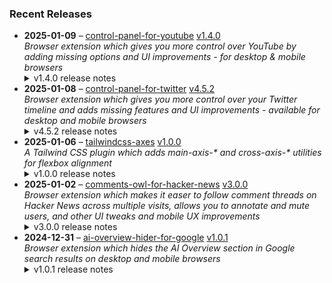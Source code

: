 ### Recent Releases

<!-- RECENT_RELEASES -->
<ul>
<li>
  <strong>2025-01-09</strong> – <a href="https://github.com/insin/control-panel-for-youtube">control-panel-for-youtube</a> <a href="https://github.com/insin/control-panel-for-youtube/releases/tag/v1.4.0">v1.4.0</a>
  <div><em>Browser extension which gives you more control over YouTube by adding missing options and UI improvements - for desktop &amp; mobile browsers</em></div>
  <details><summary>v1.4.0 release notes</summary><p>Visit the <a href="https://jbscript.dev/control-panel-for-youtube" rel="nofollow">Control Panel for YouTube website</a> for installation links, more information about the extension, and FAQs. Follow <a href="https://twitter.com/ControlPanelFYT" rel="nofollow">@ControlPanelFYT</a> on Twitter for updates.</p>
<h2>Changes</h2>
<p><strong>New option:</strong> hideAI ( default: <code>true</code>)</p>
<ul>
<li>Hide the AI Summary under videos</li>
</ul>
<p>hideVideoMetadata:</p>
<ul>
<li>Hide the Music block on mobile</li>
</ul>
<p>hideChat:</p>
<ul>
<li>Hide the new "Live chat replay" panel in video metadata</li>
<li>Hide the new element creating space for the chat panel in theater mode</li>
</ul>
<p>hideMixes:</p>
<ul>
<li>Fixed hiding Mixes in Search results and Related videos on desktop</li>
</ul>
<h2>Availability</h2>
<p>New versions have to be reviewed and published by each browser extension store before they're available for use.</p>
<p>This version is available in the following extension stores:</p>
<p><a href="https://addons.mozilla.org/firefox/addon/control-panel-for-youtube/" rel="nofollow"><img src="https://private-user-images.githubusercontent.com/226692/307636781-566d72e8-bd40-43a4-9118-1768946f5b20.png?jwt=eyJhbGciOiJIUzI1NiIsInR5cCI6IkpXVCJ9.eyJpc3MiOiJnaXRodWIuY29tIiwiYXVkIjoicmF3LmdpdGh1YnVzZXJjb250ZW50LmNvbSIsImtleSI6ImtleTUiLCJleHAiOjE3MzY0NDI2MzMsIm5iZiI6MTczNjQ0MjMzMywicGF0aCI6Ii8yMjY2OTIvMzA3NjM2NzgxLTU2NmQ3MmU4LWJkNDAtNDNhNC05MTE4LTE3Njg5NDZmNWIyMC5wbmc_WC1BbXotQWxnb3JpdGhtPUFXUzQtSE1BQy1TSEEyNTYmWC1BbXotQ3JlZGVudGlhbD1BS0lBVkNPRFlMU0E1M1BRSzRaQSUyRjIwMjUwMTA5JTJGdXMtZWFzdC0xJTJGczMlMkZhd3M0X3JlcXVlc3QmWC1BbXotRGF0ZT0yMDI1MDEwOVQxNzA1MzNaJlgtQW16LUV4cGlyZXM9MzAwJlgtQW16LVNpZ25hdHVyZT0zNTYyMWRlNTVlMWI5MjM0YjA4NWY2ZGFkOWQ2YTM4ZWZmODViNmZiNmM5NzY3ZWU5ZGJkMDk4MTUzNWViYTVlJlgtQW16LVNpZ25lZEhlYWRlcnM9aG9zdCJ9.V0b02z---lwYMMNj-7cjh5XKRoP5xZdFCT_dm3WKZww" alt="Mozilla Add-ons" content-type-secured-asset="image/png" secured-asset-link="" style="max-width: 100%;"></a> <a href="https://chromewebstore.google.com/detail/control-panel-for-youtube/lodcanccmfbpjjpnngindkkmiehimile" rel="nofollow"><img src="https://private-user-images.githubusercontent.com/226692/307584913-08b44d7b-61d5-49f2-9a76-607eb36fe407.png?jwt=eyJhbGciOiJIUzI1NiIsInR5cCI6IkpXVCJ9.eyJpc3MiOiJnaXRodWIuY29tIiwiYXVkIjoicmF3LmdpdGh1YnVzZXJjb250ZW50LmNvbSIsImtleSI6ImtleTUiLCJleHAiOjE3MzY0NDI2MzMsIm5iZiI6MTczNjQ0MjMzMywicGF0aCI6Ii8yMjY2OTIvMzA3NTg0OTEzLTA4YjQ0ZDdiLTYxZDUtNDlmMi05YTc2LTYwN2ViMzZmZTQwNy5wbmc_WC1BbXotQWxnb3JpdGhtPUFXUzQtSE1BQy1TSEEyNTYmWC1BbXotQ3JlZGVudGlhbD1BS0lBVkNPRFlMU0E1M1BRSzRaQSUyRjIwMjUwMTA5JTJGdXMtZWFzdC0xJTJGczMlMkZhd3M0X3JlcXVlc3QmWC1BbXotRGF0ZT0yMDI1MDEwOVQxNzA1MzNaJlgtQW16LUV4cGlyZXM9MzAwJlgtQW16LVNpZ25hdHVyZT1jYzc3MTFhN2Q3OTAxMGIxZmNhYWI1ZmJjNzk0MmFiOTViMThjMTQzNDk2MjgwZTdkODA0ZGFlOWU5N2U1ZDFjJlgtQW16LVNpZ25lZEhlYWRlcnM9aG9zdCJ9.zB4TUeWmMxc4IHvEcvzYgEmpMP0oq6DW5WtKAvjRuT8" alt="Chrome Web Store" content-type-secured-asset="image/png" secured-asset-link="" style="max-width: 100%;"></a></p>

<h2>Donate</h2>
<p>Support Control Panel for YouTube development with a tip:</p>
<p><a href="https://ko-fi.com/jbscript" rel="nofollow"><img src="https://private-user-images.githubusercontent.com/226692/330361609-c318a7d3-695e-448d-af15-ef0b934ae168.png?jwt=eyJhbGciOiJIUzI1NiIsInR5cCI6IkpXVCJ9.eyJpc3MiOiJnaXRodWIuY29tIiwiYXVkIjoicmF3LmdpdGh1YnVzZXJjb250ZW50LmNvbSIsImtleSI6ImtleTUiLCJleHAiOjE3MzY0NDI2MzMsIm5iZiI6MTczNjQ0MjMzMywicGF0aCI6Ii8yMjY2OTIvMzMwMzYxNjA5LWMzMThhN2QzLTY5NWUtNDQ4ZC1hZjE1LWVmMGI5MzRhZTE2OC5wbmc_WC1BbXotQWxnb3JpdGhtPUFXUzQtSE1BQy1TSEEyNTYmWC1BbXotQ3JlZGVudGlhbD1BS0lBVkNPRFlMU0E1M1BRSzRaQSUyRjIwMjUwMTA5JTJGdXMtZWFzdC0xJTJGczMlMkZhd3M0X3JlcXVlc3QmWC1BbXotRGF0ZT0yMDI1MDEwOVQxNzA1MzNaJlgtQW16LUV4cGlyZXM9MzAwJlgtQW16LVNpZ25hdHVyZT00MTk5Y2Q4NjRmMzgzM2I4ZTI3ODg5MjBiNzFiODJlNDgzNzM5NzA0YzQwYmNkNzgyODdjNjFiM2VjMDZkNjNjJlgtQW16LVNpZ25lZEhlYWRlcnM9aG9zdCJ9.l96KCnW1fdjtL99R3h0UAEgKHK1rw1PZtEaBcEDvdSs" alt="Support me on Ko-fi" content-type-secured-asset="image/png" secured-asset-link="" style="max-width: 100%;"></a></p></details>
</li>
<li>
  <strong>2025-01-08</strong> – <a href="https://github.com/insin/control-panel-for-twitter">control-panel-for-twitter</a> <a href="https://github.com/insin/control-panel-for-twitter/releases/tag/v4.5.2">v4.5.2</a>
  <div><em>Browser extension which gives you more control over your Twitter timeline and adds missing features and UI improvements - available for desktop and mobile browsers</em></div>
  <details><summary>v4.5.2 release notes</summary><p>Visit the <a href="https://jbscript.dev/control-panel-for-twitter" rel="nofollow">Control Panel for Twitter website</a> for installation links, more information about the extension, and FAQs. Follow <a href="https://twitter.com/ControlPanelFT" rel="nofollow">@ControlPanelFT</a> on Twitter for updates.</p>
<h2>Changes</h2>
<ul>
<li>Hide suggested Grok prompts in Tweets</li>
<li>Changed how Tweets are hidden to also hide the new separator between them</li>
</ul>
<h2>Availability</h2>
<p>New versions have to be reviewed and published by each browser extension store before they're available for use.</p>
<p>This version is available in the following extension stores:</p>
<p><a href="https://chromewebstore.google.com/detail/control-panel-for-twitter/kpmjjdhbcfebfjgdnpjagcndoelnidfj" rel="nofollow"><img src="https://user-images.githubusercontent.com/226692/212897023-9e66b1b0-e1cd-44df-a4f2-3d5bda80c5f8.png" alt="Chrome Web Store" style="max-width: 100%;"></a> <a href="https://microsoftedge.microsoft.com/addons/detail/control-panel-for-twitter/foccddlibbeccjiobcnakipdpkjiijjp" rel="nofollow"><img src="https://user-images.githubusercontent.com/226692/212897573-34b1af0a-dc5a-4aa2-a1e7-ca85d3823f9f.png" alt="Edge Add-ons" style="max-width: 100%;"></a></p>

<h2>Screenshots</h2>
<h3>Hiding suggested Grok prompts</h3>
<table>
<thead>
<tr>
<th align="center">Before</th>
<th align="center">After</th>
</tr>
</thead>
<tbody>
<tr>
<td align="center"><a target="_blank" rel="noopener noreferrer" href="https://private-user-images.githubusercontent.com/226692/401084550-f1362328-58db-4325-abc1-e82c652531ee.png?jwt=eyJhbGciOiJIUzI1NiIsInR5cCI6IkpXVCJ9.eyJpc3MiOiJnaXRodWIuY29tIiwiYXVkIjoicmF3LmdpdGh1YnVzZXJjb250ZW50LmNvbSIsImtleSI6ImtleTUiLCJleHAiOjE3MzY0NDI2MzMsIm5iZiI6MTczNjQ0MjMzMywicGF0aCI6Ii8yMjY2OTIvNDAxMDg0NTUwLWYxMzYyMzI4LTU4ZGItNDMyNS1hYmMxLWU4MmM2NTI1MzFlZS5wbmc_WC1BbXotQWxnb3JpdGhtPUFXUzQtSE1BQy1TSEEyNTYmWC1BbXotQ3JlZGVudGlhbD1BS0lBVkNPRFlMU0E1M1BRSzRaQSUyRjIwMjUwMTA5JTJGdXMtZWFzdC0xJTJGczMlMkZhd3M0X3JlcXVlc3QmWC1BbXotRGF0ZT0yMDI1MDEwOVQxNzA1MzNaJlgtQW16LUV4cGlyZXM9MzAwJlgtQW16LVNpZ25hdHVyZT00YzJlMjNmNTI5ZDRhOTQxYTJlY2RmZTUwYzY2MTNjYTMzMDZhNzljNDkwYjEwMzg2MGU5YWE2NDVhZTNhZDRiJlgtQW16LVNpZ25lZEhlYWRlcnM9aG9zdCJ9.cPR0zYRHVw822jQQqZofMj2Y4WRn9B8sCzl_xJMplpU"><img src="https://private-user-images.githubusercontent.com/226692/401084550-f1362328-58db-4325-abc1-e82c652531ee.png?jwt=eyJhbGciOiJIUzI1NiIsInR5cCI6IkpXVCJ9.eyJpc3MiOiJnaXRodWIuY29tIiwiYXVkIjoicmF3LmdpdGh1YnVzZXJjb250ZW50LmNvbSIsImtleSI6ImtleTUiLCJleHAiOjE3MzY0NDI2MzMsIm5iZiI6MTczNjQ0MjMzMywicGF0aCI6Ii8yMjY2OTIvNDAxMDg0NTUwLWYxMzYyMzI4LTU4ZGItNDMyNS1hYmMxLWU4MmM2NTI1MzFlZS5wbmc_WC1BbXotQWxnb3JpdGhtPUFXUzQtSE1BQy1TSEEyNTYmWC1BbXotQ3JlZGVudGlhbD1BS0lBVkNPRFlMU0E1M1BRSzRaQSUyRjIwMjUwMTA5JTJGdXMtZWFzdC0xJTJGczMlMkZhd3M0X3JlcXVlc3QmWC1BbXotRGF0ZT0yMDI1MDEwOVQxNzA1MzNaJlgtQW16LUV4cGlyZXM9MzAwJlgtQW16LVNpZ25hdHVyZT00YzJlMjNmNTI5ZDRhOTQxYTJlY2RmZTUwYzY2MTNjYTMzMDZhNzljNDkwYjEwMzg2MGU5YWE2NDVhZTNhZDRiJlgtQW16LVNpZ25lZEhlYWRlcnM9aG9zdCJ9.cPR0zYRHVw822jQQqZofMj2Y4WRn9B8sCzl_xJMplpU" alt="" content-type-secured-asset="image/png" style="max-width: 100%;"></a></td>
<td align="center"><a target="_blank" rel="noopener noreferrer" href="https://private-user-images.githubusercontent.com/226692/401084570-86cd5ab7-d7fb-4e89-8021-bba3f69aa15c.png?jwt=eyJhbGciOiJIUzI1NiIsInR5cCI6IkpXVCJ9.eyJpc3MiOiJnaXRodWIuY29tIiwiYXVkIjoicmF3LmdpdGh1YnVzZXJjb250ZW50LmNvbSIsImtleSI6ImtleTUiLCJleHAiOjE3MzY0NDI2MzMsIm5iZiI6MTczNjQ0MjMzMywicGF0aCI6Ii8yMjY2OTIvNDAxMDg0NTcwLTg2Y2Q1YWI3LWQ3ZmItNGU4OS04MDIxLWJiYTNmNjlhYTE1Yy5wbmc_WC1BbXotQWxnb3JpdGhtPUFXUzQtSE1BQy1TSEEyNTYmWC1BbXotQ3JlZGVudGlhbD1BS0lBVkNPRFlMU0E1M1BRSzRaQSUyRjIwMjUwMTA5JTJGdXMtZWFzdC0xJTJGczMlMkZhd3M0X3JlcXVlc3QmWC1BbXotRGF0ZT0yMDI1MDEwOVQxNzA1MzNaJlgtQW16LUV4cGlyZXM9MzAwJlgtQW16LVNpZ25hdHVyZT01ZGZkNGUyN2ZkNjlkNGVlOTA5MTJkNTIyNDVlOWIyZWI2ZjRkZGMwYzYzNjRjYTM4YmNmM2RkMDUwMTI4NTQ0JlgtQW16LVNpZ25lZEhlYWRlcnM9aG9zdCJ9._yEVRFhzTayVf1_PoLvOQZNtm_x_NVeSj5Xvwkl0W-Y"><img src="https://private-user-images.githubusercontent.com/226692/401084570-86cd5ab7-d7fb-4e89-8021-bba3f69aa15c.png?jwt=eyJhbGciOiJIUzI1NiIsInR5cCI6IkpXVCJ9.eyJpc3MiOiJnaXRodWIuY29tIiwiYXVkIjoicmF3LmdpdGh1YnVzZXJjb250ZW50LmNvbSIsImtleSI6ImtleTUiLCJleHAiOjE3MzY0NDI2MzMsIm5iZiI6MTczNjQ0MjMzMywicGF0aCI6Ii8yMjY2OTIvNDAxMDg0NTcwLTg2Y2Q1YWI3LWQ3ZmItNGU4OS04MDIxLWJiYTNmNjlhYTE1Yy5wbmc_WC1BbXotQWxnb3JpdGhtPUFXUzQtSE1BQy1TSEEyNTYmWC1BbXotQ3JlZGVudGlhbD1BS0lBVkNPRFlMU0E1M1BRSzRaQSUyRjIwMjUwMTA5JTJGdXMtZWFzdC0xJTJGczMlMkZhd3M0X3JlcXVlc3QmWC1BbXotRGF0ZT0yMDI1MDEwOVQxNzA1MzNaJlgtQW16LUV4cGlyZXM9MzAwJlgtQW16LVNpZ25hdHVyZT01ZGZkNGUyN2ZkNjlkNGVlOTA5MTJkNTIyNDVlOWIyZWI2ZjRkZGMwYzYzNjRjYTM4YmNmM2RkMDUwMTI4NTQ0JlgtQW16LVNpZ25lZEhlYWRlcnM9aG9zdCJ9._yEVRFhzTayVf1_PoLvOQZNtm_x_NVeSj5Xvwkl0W-Y" alt="" content-type-secured-asset="image/png" style="max-width: 100%;"></a></td>
</tr>
</tbody>
</table>
<h2>Donate</h2>
<p>Support Control Panel for Twitter development with a tip:</p>
<p><a href="https://ko-fi.com/jbscript" rel="nofollow"><img src="https://private-user-images.githubusercontent.com/226692/330361609-c318a7d3-695e-448d-af15-ef0b934ae168.png?jwt=eyJhbGciOiJIUzI1NiIsInR5cCI6IkpXVCJ9.eyJpc3MiOiJnaXRodWIuY29tIiwiYXVkIjoicmF3LmdpdGh1YnVzZXJjb250ZW50LmNvbSIsImtleSI6ImtleTUiLCJleHAiOjE3MzY0NDI2MzMsIm5iZiI6MTczNjQ0MjMzMywicGF0aCI6Ii8yMjY2OTIvMzMwMzYxNjA5LWMzMThhN2QzLTY5NWUtNDQ4ZC1hZjE1LWVmMGI5MzRhZTE2OC5wbmc_WC1BbXotQWxnb3JpdGhtPUFXUzQtSE1BQy1TSEEyNTYmWC1BbXotQ3JlZGVudGlhbD1BS0lBVkNPRFlMU0E1M1BRSzRaQSUyRjIwMjUwMTA5JTJGdXMtZWFzdC0xJTJGczMlMkZhd3M0X3JlcXVlc3QmWC1BbXotRGF0ZT0yMDI1MDEwOVQxNzA1MzNaJlgtQW16LUV4cGlyZXM9MzAwJlgtQW16LVNpZ25hdHVyZT00MTk5Y2Q4NjRmMzgzM2I4ZTI3ODg5MjBiNzFiODJlNDgzNzM5NzA0YzQwYmNkNzgyODdjNjFiM2VjMDZkNjNjJlgtQW16LVNpZ25lZEhlYWRlcnM9aG9zdCJ9.l96KCnW1fdjtL99R3h0UAEgKHK1rw1PZtEaBcEDvdSs" alt="Support me on Ko-fi" content-type-secured-asset="image/png" secured-asset-link="" style="max-width: 100%;"></a></p></details>
</li>
<li>
  <strong>2025-01-06</strong> – <a href="https://github.com/insin/tailwindcss-axes">tailwindcss-axes</a> <a href="https://github.com/insin/tailwindcss-axes/releases/tag/v1.0.0">v1.0.0</a>
  <div><em>A Tailwind CSS plugin which adds main-axis-* and cross-axis-* utilities for flexbox alignment</em></div>
  <details><summary>v1.0.0 release notes</summary><p>Initial version</p></details>
</li>
<li>
  <strong>2025-01-02</strong> – <a href="https://github.com/insin/comments-owl-for-hacker-news">comments-owl-for-hacker-news</a> <a href="https://github.com/insin/comments-owl-for-hacker-news/releases/tag/v3.0.0">v3.0.0</a>
  <div><em>Browser extension which makes it easer to follow comment threads on Hacker News across multiple visits, allows you to annotate and mute users, and other UI tweaks and mobile UX improvements</em></div>
  <details><summary>v3.0.0 release notes</summary><p>Visit the <a href="https://soitis.dev/comments-owl-for-hacker-news" rel="nofollow">Comments Owl for Hacker News website</a> for installation links, more information about the extension, and FAQs. Follow <a href="https://bsky.app/profile/soitis.dev" rel="nofollow">@soitis.dev</a> on Bluesky for updates.</p>
<h2>Changes</h2>
<ul>
<li>Created an MV3 version to avoid being disabled on Chrome (thanks, Google!)</li>
<li>Fixed accessibility issue with toggle control</li>
<li>Fixed flagging/hiding sometimes still happening when you cancel the confirm dialog</li>
<li>Added Microsoft Edge version</li>
</ul>
<h2>Availability</h2>

<p>This version is available in the following extension stores:</p>
<p><a href="https://apps.apple.com/us/app/comments-owl-for-hacker-news/id6451333500" rel="nofollow"><img src="https://user-images.githubusercontent.com/226692/216768643-4756e33c-1e61-41a7-9c56-9bd80f10bcc9.png" alt="Apple App Store" style="max-width: 100%;"></a> <a href="https://addons.mozilla.org/en-US/firefox/addon/hn-comments-owl/" rel="nofollow"><img src="https://user-images.githubusercontent.com/226692/212897487-f3993495-2032-44a4-b0c6-1bd1d9cc56dd.png" alt="Firefox Add-ons" style="max-width: 100%;"></a> <a href="https://chrome.google.com/webstore/detail/kpoggabejgbenjahggloahnnaolmfock?authuser=0&amp;hl=en" rel="nofollow"><img src="https://user-images.githubusercontent.com/226692/212897023-9e66b1b0-e1cd-44df-a4f2-3d5bda80c5f8.png" alt="Chrome Web Store" style="max-width: 100%;"></a> <a href="https://microsoftedge.microsoft.com/addons/detail/comments-owl-for-hacker-n/bjnennjehfgeloomhojghbhbiaaapjfk" rel="nofollow"><img src="https://private-user-images.githubusercontent.com/226692/399983612-5b505795-5794-4057-98a5-3b11c54724dc.png?jwt=eyJhbGciOiJIUzI1NiIsInR5cCI6IkpXVCJ9.eyJpc3MiOiJnaXRodWIuY29tIiwiYXVkIjoicmF3LmdpdGh1YnVzZXJjb250ZW50LmNvbSIsImtleSI6ImtleTUiLCJleHAiOjE3MzY0NDI2MzMsIm5iZiI6MTczNjQ0MjMzMywicGF0aCI6Ii8yMjY2OTIvMzk5OTgzNjEyLTViNTA1Nzk1LTU3OTQtNDA1Ny05OGE1LTNiMTFjNTQ3MjRkYy5wbmc_WC1BbXotQWxnb3JpdGhtPUFXUzQtSE1BQy1TSEEyNTYmWC1BbXotQ3JlZGVudGlhbD1BS0lBVkNPRFlMU0E1M1BRSzRaQSUyRjIwMjUwMTA5JTJGdXMtZWFzdC0xJTJGczMlMkZhd3M0X3JlcXVlc3QmWC1BbXotRGF0ZT0yMDI1MDEwOVQxNzA1MzNaJlgtQW16LUV4cGlyZXM9MzAwJlgtQW16LVNpZ25hdHVyZT1iOTRjYjk1MjVmNDhlOWY2M2U1ODdiNTM0NGQ2ZmIxZTEwMDgzZDkwNjU2YjJkNmFjZTI5MDk0ODIxMTEzZjFlJlgtQW16LVNpZ25lZEhlYWRlcnM9aG9zdCJ9.er0B7gNesdZSvZR4RtpUh3gXYkL7JEGvLMlHisfBFY4" alt="Edge Add-ons" content-type-secured-asset="image/png" secured-asset-link="" style="max-width: 100%;"></a></p>
<h2>Donate</h2>
<p>Support Comments Owl for Hacker News development with a tip:</p>
<p><a href="https://ko-fi.com/jbscript" rel="nofollow"><img src="https://private-user-images.githubusercontent.com/226692/330361609-c318a7d3-695e-448d-af15-ef0b934ae168.png?jwt=eyJhbGciOiJIUzI1NiIsInR5cCI6IkpXVCJ9.eyJpc3MiOiJnaXRodWIuY29tIiwiYXVkIjoicmF3LmdpdGh1YnVzZXJjb250ZW50LmNvbSIsImtleSI6ImtleTUiLCJleHAiOjE3MzY0NDI2MzMsIm5iZiI6MTczNjQ0MjMzMywicGF0aCI6Ii8yMjY2OTIvMzMwMzYxNjA5LWMzMThhN2QzLTY5NWUtNDQ4ZC1hZjE1LWVmMGI5MzRhZTE2OC5wbmc_WC1BbXotQWxnb3JpdGhtPUFXUzQtSE1BQy1TSEEyNTYmWC1BbXotQ3JlZGVudGlhbD1BS0lBVkNPRFlMU0E1M1BRSzRaQSUyRjIwMjUwMTA5JTJGdXMtZWFzdC0xJTJGczMlMkZhd3M0X3JlcXVlc3QmWC1BbXotRGF0ZT0yMDI1MDEwOVQxNzA1MzNaJlgtQW16LUV4cGlyZXM9MzAwJlgtQW16LVNpZ25hdHVyZT00MTk5Y2Q4NjRmMzgzM2I4ZTI3ODg5MjBiNzFiODJlNDgzNzM5NzA0YzQwYmNkNzgyODdjNjFiM2VjMDZkNjNjJlgtQW16LVNpZ25lZEhlYWRlcnM9aG9zdCJ9.l96KCnW1fdjtL99R3h0UAEgKHK1rw1PZtEaBcEDvdSs" alt="Support us on Ko-fi" content-type-secured-asset="image/png" secured-asset-link="" style="max-width: 100%;"></a></p></details>
</li>
<li>
  <strong>2024-12-31</strong> – <a href="https://github.com/insin/ai-overview-hider-for-google">ai-overview-hider-for-google</a> <a href="https://github.com/insin/ai-overview-hider-for-google/releases/tag/v1.0.1">v1.0.1</a>
  <div><em>Browser extension which hides the AI Overview section in Google search results on desktop and mobile browsers</em></div>
  <details><summary>v1.0.1 release notes</summary><p>Visit the <a href="https://soitis.dev/ai-overview-hider-for-google" rel="nofollow">AI Overview Hider for Google website</a> for installation links, more information about the extension, and FAQs. Follow <a href="https://bsky.app/profile/soitis.dev" rel="nofollow">@soitis.dev</a> on Bluesky for updates.</p>
<h2>Changes</h2>
<ul>
<li>FIxed <code>homepage_url</code> in extension metadata</li>
</ul>
<h2>Availability</h2>

<p>This version is available in the following extension stores:</p>
<p><a href="https://apps.apple.com/app/ai-overview-hider-for-google/id6739935376" rel="nofollow"><img src="https://private-user-images.githubusercontent.com/226692/399622636-aabc8dcd-e8b3-4f8c-b5ef-ef70e218cf75.png?jwt=eyJhbGciOiJIUzI1NiIsInR5cCI6IkpXVCJ9.eyJpc3MiOiJnaXRodWIuY29tIiwiYXVkIjoicmF3LmdpdGh1YnVzZXJjb250ZW50LmNvbSIsImtleSI6ImtleTUiLCJleHAiOjE3MzY0NDI2MzMsIm5iZiI6MTczNjQ0MjMzMywicGF0aCI6Ii8yMjY2OTIvMzk5NjIyNjM2LWFhYmM4ZGNkLWU4YjMtNGY4Yy1iNWVmLWVmNzBlMjE4Y2Y3NS5wbmc_WC1BbXotQWxnb3JpdGhtPUFXUzQtSE1BQy1TSEEyNTYmWC1BbXotQ3JlZGVudGlhbD1BS0lBVkNPRFlMU0E1M1BRSzRaQSUyRjIwMjUwMTA5JTJGdXMtZWFzdC0xJTJGczMlMkZhd3M0X3JlcXVlc3QmWC1BbXotRGF0ZT0yMDI1MDEwOVQxNzA1MzNaJlgtQW16LUV4cGlyZXM9MzAwJlgtQW16LVNpZ25hdHVyZT05MDYyZDVlOGEzMmYxZTFmZWQzYjM5NWM0MDE2OGM2OWI1MTNlZmMzYjkwNDI4MmQ2MGZjMjg1YWI2NzM1NmVlJlgtQW16LVNpZ25lZEhlYWRlcnM9aG9zdCJ9.smg_FsPdUEYceTF__ERKtFWw-mCwxg0xwb9vz-N2CHA" alt="Apple App Store" content-type-secured-asset="image/png" secured-asset-link="" style="max-width: 100%;"></a> <a href="https://chromewebstore.google.com/detail/ai-overview-hider-for-goo/foobohnghnhkmgpglaefdnbcjkenjpgi" rel="nofollow"><img src="https://private-user-images.githubusercontent.com/226692/399071033-5e1c67cd-086c-415b-b055-267df80d6c13.png?jwt=eyJhbGciOiJIUzI1NiIsInR5cCI6IkpXVCJ9.eyJpc3MiOiJnaXRodWIuY29tIiwiYXVkIjoicmF3LmdpdGh1YnVzZXJjb250ZW50LmNvbSIsImtleSI6ImtleTUiLCJleHAiOjE3MzY0NDI2MzMsIm5iZiI6MTczNjQ0MjMzMywicGF0aCI6Ii8yMjY2OTIvMzk5MDcxMDMzLTVlMWM2N2NkLTA4NmMtNDE1Yi1iMDU1LTI2N2RmODBkNmMxMy5wbmc_WC1BbXotQWxnb3JpdGhtPUFXUzQtSE1BQy1TSEEyNTYmWC1BbXotQ3JlZGVudGlhbD1BS0lBVkNPRFlMU0E1M1BRSzRaQSUyRjIwMjUwMTA5JTJGdXMtZWFzdC0xJTJGczMlMkZhd3M0X3JlcXVlc3QmWC1BbXotRGF0ZT0yMDI1MDEwOVQxNzA1MzNaJlgtQW16LUV4cGlyZXM9MzAwJlgtQW16LVNpZ25hdHVyZT04NjAwYmYzYTllNDEwODExZWMwYTc5MTZhYWVmNjM3MGU0MzY0MjU5OGQwNTM5MDVkMjMxYjExNzdjNTYwNDlkJlgtQW16LVNpZ25lZEhlYWRlcnM9aG9zdCJ9.aISAksX_McgkT8YS-MD0ySXcdbmgXuY8lk67Bc6Db7I" alt="Chrome Web Store" content-type-secured-asset="image/png" secured-asset-link="" style="max-width: 100%;"></a> <a href="https://addons.mozilla.org/en-GB/firefox/addon/ai-overview-hider-for-google/" rel="nofollow"><img src="https://private-user-images.githubusercontent.com/226692/399291296-c994c949-1101-4fcc-a8c3-a8d644ffc883.png?jwt=eyJhbGciOiJIUzI1NiIsInR5cCI6IkpXVCJ9.eyJpc3MiOiJnaXRodWIuY29tIiwiYXVkIjoicmF3LmdpdGh1YnVzZXJjb250ZW50LmNvbSIsImtleSI6ImtleTUiLCJleHAiOjE3MzY0NDI2MzMsIm5iZiI6MTczNjQ0MjMzMywicGF0aCI6Ii8yMjY2OTIvMzk5MjkxMjk2LWM5OTRjOTQ5LTExMDEtNGZjYy1hOGMzLWE4ZDY0NGZmYzg4My5wbmc_WC1BbXotQWxnb3JpdGhtPUFXUzQtSE1BQy1TSEEyNTYmWC1BbXotQ3JlZGVudGlhbD1BS0lBVkNPRFlMU0E1M1BRSzRaQSUyRjIwMjUwMTA5JTJGdXMtZWFzdC0xJTJGczMlMkZhd3M0X3JlcXVlc3QmWC1BbXotRGF0ZT0yMDI1MDEwOVQxNzA1MzNaJlgtQW16LUV4cGlyZXM9MzAwJlgtQW16LVNpZ25hdHVyZT00MWZlMzgzY2JiMjRkNDk5MGJkM2NiZTNjNmNjNGVmZDg2NGJjNjU2YTg5NzI4YWYwMDQwNjg4MWNlNjI4NWZmJlgtQW16LVNpZ25lZEhlYWRlcnM9aG9zdCJ9.BkHHVRpgJGip1JVET0BMYGYa9YLnXgaFGbJpWSHN4a4" alt="Firefox Add-ons" content-type-secured-asset="image/png" secured-asset-link="" style="max-width: 100%;"></a> <a href="https://microsoftedge.microsoft.com/addons/detail/ai-overview-hider-for-goo/kgnepepbdpcpjkkhomocmpohgocijgkf" rel="nofollow"><img src="https://private-user-images.githubusercontent.com/226692/399472874-649d0e77-de48-47ce-a856-db02703929cb.png?jwt=eyJhbGciOiJIUzI1NiIsInR5cCI6IkpXVCJ9.eyJpc3MiOiJnaXRodWIuY29tIiwiYXVkIjoicmF3LmdpdGh1YnVzZXJjb250ZW50LmNvbSIsImtleSI6ImtleTUiLCJleHAiOjE3MzY0NDI2MzMsIm5iZiI6MTczNjQ0MjMzMywicGF0aCI6Ii8yMjY2OTIvMzk5NDcyODc0LTY0OWQwZTc3LWRlNDgtNDdjZS1hODU2LWRiMDI3MDM5MjljYi5wbmc_WC1BbXotQWxnb3JpdGhtPUFXUzQtSE1BQy1TSEEyNTYmWC1BbXotQ3JlZGVudGlhbD1BS0lBVkNPRFlMU0E1M1BRSzRaQSUyRjIwMjUwMTA5JTJGdXMtZWFzdC0xJTJGczMlMkZhd3M0X3JlcXVlc3QmWC1BbXotRGF0ZT0yMDI1MDEwOVQxNzA1MzNaJlgtQW16LUV4cGlyZXM9MzAwJlgtQW16LVNpZ25hdHVyZT01YTkxNmMyOWE2ZWQ2YjJiNDRlOTEwN2IyMzA5ZTkzZDg5YWZiODZkYzUwMTAzMmVmNGE0MTZjNDEyZTBiMDczJlgtQW16LVNpZ25lZEhlYWRlcnM9aG9zdCJ9.BGxgsqX7POtvvd01zLcOo70IhjozxGRxD2NrPTd-1uQ" alt="Edge Add-ons" content-type-secured-asset="image/png" secured-asset-link="" style="max-width: 100%;"></a></p>
<h2>Donate</h2>
<p>Support AI Overview Hider for Google development with a tip:</p>
<p><a href="https://ko-fi.com/jbscript" rel="nofollow"><img src="https://private-user-images.githubusercontent.com/226692/330361609-c318a7d3-695e-448d-af15-ef0b934ae168.png?jwt=eyJhbGciOiJIUzI1NiIsInR5cCI6IkpXVCJ9.eyJpc3MiOiJnaXRodWIuY29tIiwiYXVkIjoicmF3LmdpdGh1YnVzZXJjb250ZW50LmNvbSIsImtleSI6ImtleTUiLCJleHAiOjE3MzY0NDI2MzMsIm5iZiI6MTczNjQ0MjMzMywicGF0aCI6Ii8yMjY2OTIvMzMwMzYxNjA5LWMzMThhN2QzLTY5NWUtNDQ4ZC1hZjE1LWVmMGI5MzRhZTE2OC5wbmc_WC1BbXotQWxnb3JpdGhtPUFXUzQtSE1BQy1TSEEyNTYmWC1BbXotQ3JlZGVudGlhbD1BS0lBVkNPRFlMU0E1M1BRSzRaQSUyRjIwMjUwMTA5JTJGdXMtZWFzdC0xJTJGczMlMkZhd3M0X3JlcXVlc3QmWC1BbXotRGF0ZT0yMDI1MDEwOVQxNzA1MzNaJlgtQW16LUV4cGlyZXM9MzAwJlgtQW16LVNpZ25hdHVyZT00MTk5Y2Q4NjRmMzgzM2I4ZTI3ODg5MjBiNzFiODJlNDgzNzM5NzA0YzQwYmNkNzgyODdjNjFiM2VjMDZkNjNjJlgtQW16LVNpZ25lZEhlYWRlcnM9aG9zdCJ9.l96KCnW1fdjtL99R3h0UAEgKHK1rw1PZtEaBcEDvdSs" alt="Support me on Ko-fi" content-type-secured-asset="image/png" secured-asset-link="" style="max-width: 100%;"></a></p></details>
</li>
</ul>
<!-- /RECENT_RELEASES -->
